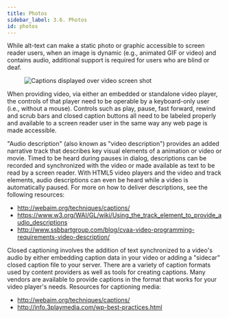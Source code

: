 ```yaml
---
title: Photos
sidebar_label: 3.6. Photos
id: photos
---
```


While alt-text can make a static photo or graphic accessible to screen reader users, when an image is dynamic (e.g., animated GIF or video) and contains audio, additional support is required for users who are blind or deaf.

<figure>
  <img src="/tutorial/img/captions.png" alt="Captions displayed over video screen 
  shot" />
</figure>

When providing video, via either an embedded or standalone video player, the controls of that player need to be operable by a keyboard-only user (i.e., without a mouse). Controls such as play, pause, fast forward, rewind and scrub bars and closed caption buttons all need to be labeled properly and available to a screen reader user in the same way any web page is made accessible.

"Audio description" (also known as "video description") provides an added narrative track that describes key visual elements of a animation or video or movie. Timed to be heard during pauses in dialog, descriptions can be recorded and synchronized with the video or made available as text to be read by a screen reader. With HTML5 video players and the video and track elements, audio descriptions can even be heard while a video is automatically paused. For more on how to deliver descriptions, see the following resources:

- <http://webaim.org/techniques/captions/>
- <https://www.w3.org/WAI/GL/wiki/Using_the_track_element_to_provide_audio_descriptions>
- <http://www.ssbbartgroup.com/blog/cvaa-video-programming-requirements-video-description/>

Closed captioning involves the addition of text synchronized to a video's audio by either embedding caption data in your video or adding a "sidecar" closed caption file to your server. There are a variety of caption formats used by content providers as well as tools for creating captions. Many vendors are available to provide captions in the format that works for your video player's needs. Resources for captioning media:

- <http://webaim.org/techniques/captions/>
- <http://info.3playmedia.com/wp-best-practices.html>
